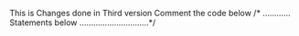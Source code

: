 This is Changes done in Third version 
Comment the code below
/*
............ Statements below
..............................*/